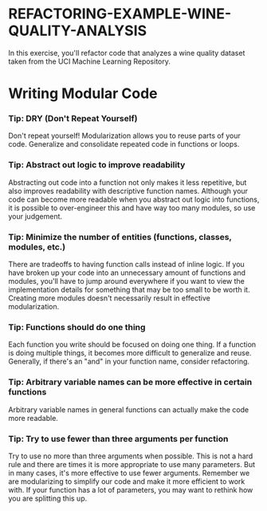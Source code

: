 # REFACTORING-EXAMPLE-WINE-QUALITY-ANALYSIS

In this exercise, you'll refactor code that analyzes a wine quality dataset taken from the UCI Machine Learning Repository.

# Writing Modular Code

### Tip: DRY (Don't Repeat Yourself)
Don't repeat yourself! Modularization allows you to reuse parts of your code. Generalize and consolidate repeated code in functions or 
loops.

### Tip: Abstract out logic to improve readability
Abstracting out code into a function not only makes it less repetitive, but also improves readability with descriptive function names. 
Although your code can become more readable when you abstract out logic into functions, it is possible to over-engineer this and have way 
too many modules, so use your judgement.

### Tip: Minimize the number of entities (functions, classes, modules, etc.)
There are tradeoffs to having function calls instead of inline logic. If you have broken up your code into an unnecessary amount of 
functions and modules, you'll have to jump around everywhere if you want to view the implementation details for something that may be 
too small to be worth it. Creating more modules doesn't necessarily result in effective modularization.

### Tip: Functions should do one thing
Each function you write should be focused on doing one thing. If a function is doing multiple things, it becomes more difficult to 
generalize and reuse. Generally, if there's an "and" in your function name, consider refactoring.

### Tip: Arbitrary variable names can be more effective in certain functions
Arbitrary variable names in general functions can actually make the code more readable.

### Tip: Try to use fewer than three arguments per function
Try to use no more than three arguments when possible. This is not a hard rule and there are times it is more appropriate to use many 
parameters. But in many cases, it's more effective to use fewer arguments. Remember we are modularizing to simplify our code and make it
more efficient to work with. If your function has a lot of parameters, you may want to rethink how you are splitting this up.



